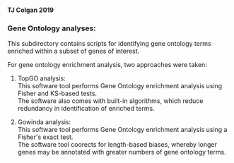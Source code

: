 #### TJ Colgan 2019  

### Gene Ontology analyses:  
This subdirectory contains scripts for identifying gene ontology terms enriched within a subset of genes of interest.  

For gene ontology enrichment analysis, two approaches were taken:  
1. TopGO analysis:  
This software tool performs Gene Ontology enrichment analysis using Fisher and KS-based tests.  
The software also comes with built-in algorithms, which reduce redundancy in identification of enriched terms.   

2. Gowinda analysis:  
This software tool performs Gene Ontology enrichment analysis using a Fisher's exact test.  
The software tool coorects for length-based biases, whereby longer genes may be annotated with greater numbers of gene ontology terms.  
